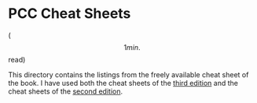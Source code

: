# PCC Cheat Sheets

($$1 min.$$ read)

This directory contains the listings from the freely available cheat sheet of the book. I have used both the cheat sheets of the [third edition](https://ehmatthes.github.io/pcc_3e/cheat_sheets/) and the cheat sheets of the [second edition](https://ehmatthes.github.io/pcc_2e/cheat_sheets/cheat_sheets/).